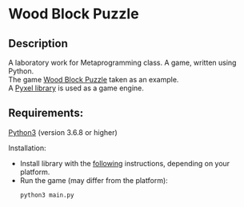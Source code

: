 # Wood Block Puzzle
## Description
A laboratory work for Metaprogramming class. A game, written using Python.<br>
The game [Wood Block Puzzle](https://play.google.com/store/apps/details?id=com.addswhilessuffers.binds) taken as an example.<br>
A [Pyxel library](https://github.com/kitao/pyxel) is used as a game engine.
## Requirements:
[Python3](https://www.python.org/) (version 3.6.8 or higher)

Installation:
- Install library with the [following](https://github.com/kitao/pyxel#how-to-install) instructions, depending on your platform.
- Run the game (may differ from the platform):
    ```shell
    python3 main.py
